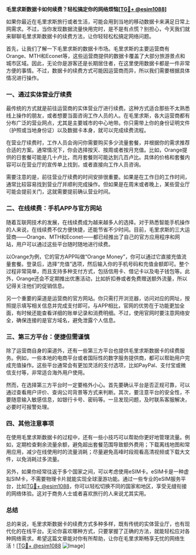 **毛里求斯数据卡如何续费？轻松搞定你的网络烦恼[[TG💪+ @esim1088](https://t.me/s/esim1088)]**

如果你最近在毛里求斯旅行或者生活，可能会用到当地的移动数据卡来满足日常上网需求。不过，当你发现数据流量快用完时，是不是有点慌？别担心，今天我们就来聊聊毛里求斯数据卡的续费方法，让你轻轻松松搞定网络问题。

首先，让我们了解一下毛里求斯的数据卡市场。毛里求斯的主要运营商有Orange、MTH和Econet等，这些运营商提供的数据卡覆盖了大部分旅游景点和城市区域。因此，无论你是游客还是长期居住者，在这里使用数据卡都是一件非常方便的事情。不过，数据卡的续费方式可能因运营商而异，所以我们需要根据具体情况进行操作。

### **一、通过实体营业厅续费**

最传统的方式就是前往运营商的实体营业厅进行续费。这种方式适合那些不太熟悉线上操作的朋友，或者想要当面咨询工作人员的人。在毛里求斯，各大运营商都有分布广泛的营业网点，尤其是主要城市的中心地带。你只需带上你的身份证明文件（护照或当地身份证）以及数据卡本身，就可以完成续费流程。

在营业厅续费时，工作人员会询问你需要购买多少流量套餐，并根据你的需求推荐合适的方案。通常情况下，你会选择按天、按周或者按月充值。比如，Orange提供的日套餐可能是几十卢比，而月套餐则可能达到几百卢比。具体的价格和套餐内容可以在营业厅的宣传单上找到，或者直接向工作人员咨询。

需要注意的是，前往营业厅续费的时间安排很重要。如果是在工作日的工作时间，通常比较容易找到营业厅并顺利完成操作。但如果是在周末或者晚上，某些营业厅可能会提前关门，这就需要提前确认营业时间。

### **二、在线续费：手机APP与官方网站**

随着互联网技术的发展，在线续费成为越来越多人的选择。对于熟悉智能手机操作的人来说，在线续费不仅方便快捷，还能节省不少时间。目前，毛里求斯的三大运营商——Orange、MTH和Econet——都已经推出了自己的官方应用程序和网站，用户可以通过这些平台随时随地进行续费。

以Orange为例，它的官方APP叫做“Orange Money”，你可以通过它直接充值流量套餐。登录后，选择“充值”选项，然后输入你的手机号码和充值金额即可。整个过程非常简单，而且支持多种支付方式，包括信用卡、借记卡以及电子钱包等。此外，Orange还会不定期推出优惠活动，比如折扣券或者免费赠送额外流量，所以记得关注他们的促销信息。

另一个重要的渠道是运营商的官方网站。你只需打开浏览器，访问对应的网址，按照提示填写相关信息并完成支付即可。与APP相比，官网的优势在于功能更加全面，有时候还能查看详细的账单记录和消费明细。不过，使用官网时要注意网络安全，确保连接的是官方域名，避免泄露个人信息。

### **三、第三方平台：便捷但需谨慎**

除了运营商自身的渠道外，还有一些第三方平台也提供毛里求斯数据卡的续费服务。例如，一些本地的电商平台或者国际性的数字服务提供商，都可以帮助用户完成充值操作。这些平台通常会有更加灵活的支付选项，比如PayPal、支付宝或微信支付等，非常适合海外用户使用。

然而，在选择第三方平台时一定要格外小心。首先要确认平台是否正规可靠，可以通过查看用户评价、查询公司背景等方式来判断。其次，要注意平台的安全性，不要随意输入敏感信息，如银行卡号、密码等。一旦发现问题，及时联系客服解决，必要时可报警处理。

### **四、其他注意事项**

在使用毛里求斯数据卡的过程中，还有一些小技巧可以帮助你更好地管理流量。例如，定期检查剩余流量余额，避免超出套餐范围导致额外费用；下载离线地图和常用应用，减少在线使用时的流量消耗；尽量避免高峰时段观看高清视频或下载大文件，以免消耗过多流量。

另外，如果你经常往返于多个国家之间，可以考虑使用eSIM卡。eSIM卡是一种虚拟SIM卡，不需要物理卡片就能实现全球漫游功能。通过一些专业的eSIM服务平台，比如[TG💪+ @esim1088](https://t.me/s/esim1088)，你可以轻松切换不同的国家和地区，享受无缝衔接的网络体验。这对于商务人士或者喜欢旅行的人来说尤其实用。

### **总结**

总的来说，毛里求斯数据卡的续费方式多种多样，既有传统的实体营业厅，也有现代化的在线平台。无论你喜欢哪种方式，只要掌握了正确的方法，就能轻松应对各种网络需求。希望这篇文章能对你有所帮助，让你在毛里求斯畅享无忧的网络生活！[[TG💪+ @esim1088](https://t.me/s/esim1088) ![Image](https://i.postimg.cc/4NQfJmqS/Snipaste-2025-05-13-00-14-12.png)]